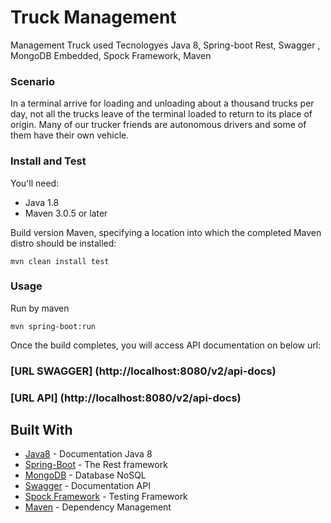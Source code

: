 # Truck Management
Management Truck used Tecnologyes Java 8, Spring-boot Rest, Swagger , MongoDB Embedded, Spock Framework, Maven

### Scenario
In a terminal arrive for loading and unloading about a thousand trucks per day, not all the trucks leave
of the terminal loaded to return to its place of origin. Many of our trucker friends are
autonomous drivers and some of them have their own vehicle.

### Install and Test

You'll need:

- Java 1.8
- Maven 3.0.5 or later

Build version Maven, specifying a location into which the completed Maven distro should be installed:

```
mvn clean install test
```

### Usage
Run by maven 
```
mvn spring-boot:run
```

Once the build completes, you will access API documentation on below url:

### [URL SWAGGER] (http://localhost:8080/v2/api-docs)

### [URL API] (http://localhost:8080/v2/api-docs)


## Built With

* [Java8](https://docs.oracle.com/javase/8/docs/) - Documentation Java 8
* [Spring-Boot](https://spring.io/projects/spring-boot) - The Rest framework 
* [MongoDB](https://www.mongodb.com/) - Database NoSQL 
* [Swagger](https://swagger.io/) - Documentation API
* [Spock Framework](http://spockframework.org/) - Testing Framework
* [Maven](https://maven.apache.org/) - Dependency Management

  
